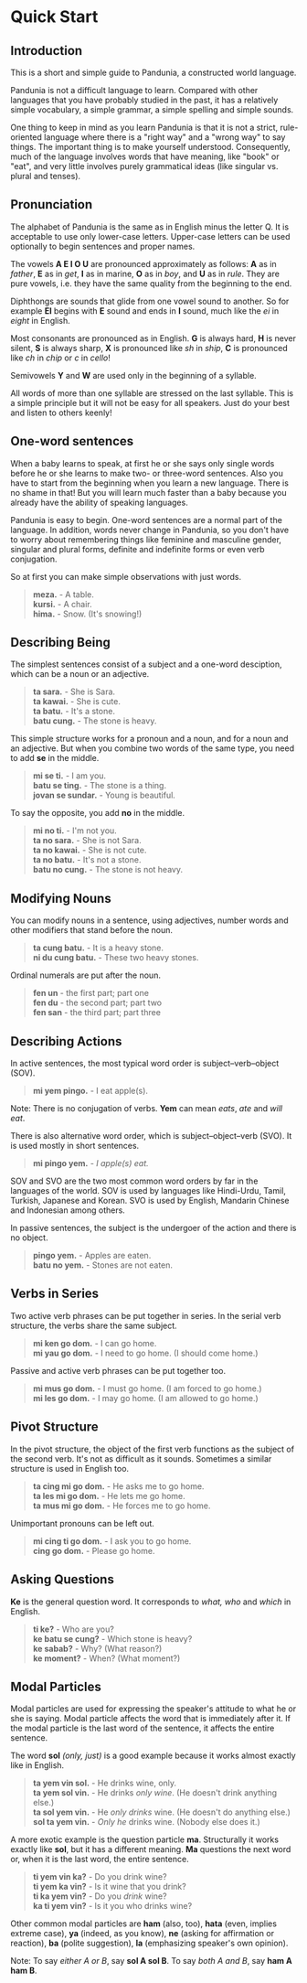 Quick Start
===========

Introduction
------------

This is a short and simple guide to Pandunia, a constructed world language.

Pandunia is not a difficult language to learn. Compared with other languages that you have probably studied in the past, it has a relatively simple vocabulary, a simple grammar, a simple spelling and simple sounds.

One thing to keep in mind as you learn Pandunia is that it is not a strict, rule-oriented language where there is a "right way" and a "wrong way" to say things. The important thing is to make yourself understood. Consequently, much of the language involves words that have meaning, like "book" or "eat", and very little involves purely grammatical ideas (like singular vs. plural and tenses).


Pronunciation
-------------

The alphabet of Pandunia is the same as in English minus the letter Q. It is acceptable to use only lower-case letters. Upper-case letters can be used optionally to begin sentences and proper names.

The vowels **A E I O U** are pronounced approximately as follows: **A** as in _father_, **E** as in _get_, **I** as in marine, **O** as in _boy_, and **U** as in _rule_. They are pure vowels, i.e. they have the same quality from the beginning to the end.

Diphthongs are sounds that glide from one vowel sound to another. So for example **EI** begins with **E** sound and ends in **I** sound, much like the _ei_ in _eight_ in English.

Most consonants are pronounced as in English. **G** is always hard, **H** is never silent, **S** is always sharp, **X** is pronounced like _sh_ in _ship_, **C** is pronounced like _ch_ in _chip_ or _c_ in _cello_!

Semivowels **Y** and **W** are used only in the beginning of a syllable.

All words of more than one syllable are stressed on the last syllable. This is a simple principle but it will not be easy for all speakers. Just do your best and listen to others keenly!



One-word sentences
------------------

When a baby learns to speak, at first he or she says only single words before he or she learns to make two- or three-word sentences. Also you have to start from the beginning when you learn a new language. There is no shame in that! But you will learn much faster than a baby because you already have the ability of speaking languages.

Pandunia is easy to begin. One-word sentences are a normal part of the language. In addition, words never change in Pandunia, so you don't have to worry about remembering things like feminine and masculine gender, singular and plural forms, definite and indefinite forms or even verb conjugation.

So at first you can make simple observations with just words.

> **meza.** - A table.  
> **kursi.** - A chair.  
> **hima.** - Snow. (It's snowing!)

Describing Being
----------------

The simplest sentences consist of a subject and a one-word desciption, which can be a noun or an adjective.

> **ta sara.** - She is Sara.  
> **ta kawai.** - She is cute.  
> **ta batu.** - It's a stone.  
> **batu cung.** - The stone is heavy.

This simple structure works for a pronoun and a noun, and for a noun and an adjective. But when you combine two words of the same type, you need to add **se** in the middle.

> **mi se ti.** - I am you.  
> **batu se ting.** - The stone is a thing.  
> **jovan se sundar.** - Young is beautiful.

To say the opposite, you add **no** in the middle.

> **mi no ti.** - I'm not you.  
> **ta no sara.** - She is not Sara.  
> **ta no kawai.** - She is not cute.  
> **ta no batu.** - It's not a stone.  
> **batu no cung.** - The stone is not heavy.


Modifying Nouns
---------------

You can modify nouns in a sentence, using adjectives, number words and other modifiers that stand before the noun.

> **ta cung batu.** - It is a heavy stone.  
> **ni du cung batu.** - These two heavy stones.

Ordinal numerals are put after the noun.

> **fen un** - the first part; part one  
> **fen du** - the second part; part two  
> **fen san** - the third part; part three


Describing Actions
------------------

In active sentences, the most typical word order is subject–verb–object (SOV).

> **mi yem pingo.** - I eat apple(s).

Note: There is no conjugation of verbs. **Yem** can mean _eats_, _ate_ and _will eat_.

There is also alternative word order, which is subject–object–verb (SVO). It is used mostly in short sentences.

> **mi pingo yem.** - _I apple(s) eat._

SOV and SVO are the two most common word orders by far in the languages of the world. SOV is used by languages like Hindi-Urdu, Tamil, Turkish, Japanese and Korean. SVO is used by English, Mandarin Chinese and Indonesian among others.

In passive sentences, the subject is the undergoer of the action and there is no object.

> **pingo yem.** - Apples are eaten.  
> **batu no yem.** - Stones are not eaten.


Verbs in Series
---------------

Two active verb phrases can be put together in series. In the serial verb structure, the verbs share the same subject.

> **mi ken go dom.** - I can go home.  
> **mi yau go dom.** - I need to go home. (I should come home.)

Passive and active verb phrases can be put together too.

> **mi mus go dom.** - I must go home. (I am forced to go home.)  
> **mi les go dom.** - I may go home. (I am allowed to go home.)


Pivot Structure
---------------

In the pivot structure, the object of the first verb functions as the subject of the second verb. It's not as difficult  as it sounds. Sometimes a similar structure is used in English too.

> **ta cing mi go dom.** - He asks me to go home.  
> **ta les mi go dom.** - He lets me go home.  
> **ta mus mi go dom.** - He forces me to go home.

Unimportant pronouns can be left out.

> **mi cing ti go dom.** - I ask you to go home.  
> **cing go dom.** - Please go home.


Asking Questions
----------------

**Ke** is the general question word. It corresponds to _what, who_ and _which_ in English.

> **ti ke?** - Who are you?  
> **ke batu se cung?** - Which stone is heavy?  
> **ke sabab?** - Why? (What reason?)  
> **ke moment?** - When? (What moment?)


Modal Particles
---------------

Modal particles are used for expressing the speaker's attitude to what he or she is saying. Modal particle affects the word that is immediately after it. If the modal particle is the last word of the sentence, it affects the entire sentence.

The word **sol** _(only, just)_ is a good example because it works almost exactly like in English.

> **ta yem vin sol.** - He drinks wine, only.  
> **ta yem sol vin.** - He drinks _only wine_. (He doesn't drink anything else.)  
> **ta sol yem vin.** - He _only drinks_ wine. (He doesn't do anything else.)  
> **sol ta yem vin.** - _Only he_ drinks wine. (Nobody else does it.)

A more exotic example is the question particle **ma**. Structurally it works exactly like **sol**, but it has a different meaning. **Ma** questions the next word or, when it is the last word, the entire sentence.

> **ti yem vin ka?** - Do you drink wine?  
> **ti yem ka vin?** - Is it wine that you drink?  
> **ti ka yem vin?** - Do you _drink_ wine?  
> **ka ti yem vin?** - Is it you who drinks wine?

Other common modal particles are **ham** (also, too), **hata** (even, implies extreme case), **ya** (indeed, as you know), **ne** (asking for affirmation or reaction), **ba** (polite suggestion), **la** (emphasizing speaker's own opinion).

Note: To say _either A or B_, say **sol A sol B**. To say _both A and B_, say **ham A ham B**.


